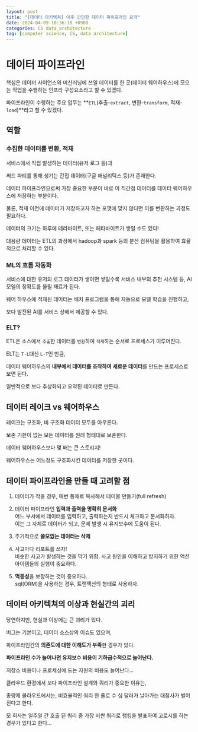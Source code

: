 ```yaml
---
layout: post
title: "[데이터 아키텍쳐] 아주 간단한 데이터 파이프라인 요약"
date: 2024-04-09 10:36:18 +0900
categories: CS data_architecture
tag: [computer science, CS, data architecture]
---
```


# **데이터 파이프라인**

핵심은 데이터 사이언스와 머신러닝에 쓰일 데이터를 한 곳(데이터 웨어하우스)에 모으는 작업을 수행하는 인프라 구성요소라고 할 수 있겠다.

파이프라인이 수행하는 주요 업무는 **`ETL`(추출-`extract`, 변환-`transform`, 적재-`load`)**라고 할 수 있겠다.

## **역할**

### **수집한 데이터를 변환, 적재**

서비스에서 직접 발생하는 데이터(유저 로그 등)과

써드 파티를 통해 생기는 간접 데이터(구글 애널리틱스 등)가 존재한다.

데이터 파이프라인으로써 가장 중요한 부분이 바로 이 직간접 데이터를 데이터 웨어하우스에 저장하는 부분이다.

물론, 적재 이전에 데이터가 저장하고자 하는 포맷에 맞지 않다면 이를 변환하는 과정도 필요하다.

데이터의 크기는 하루에 테라바이트, 또는 페타바이트가 쌓일 수도 있다!

대용량 데이터는 ETL의 과정에서 hadoop과 spark 등의 분산 컴퓨팅을 활용하여 효율적으로 처리할 수 있다.

### **ML의 흐름 자동화**

서비스에 대한 유저의 로그 데이터가 쌓이면 쌓일수록 서비스 내부의 추천 시스템 등, AI 모델의 정확도를 올릴 재료가 된다.

웨어 하우스에 적재된 데이터는 배치 프로그램을 통해 자동으로 모델 학습을 진행하고,

보다 발전된 AI를 서비스 상에서 제공할 수 있다.

### **ELT?**

ETL은 소스에서 `추출`한 데이터를 `변환`하여 `적재`하는 순서로 프로세스가 이루어진다.

ELT는 `T-L`대신 `L-T`인 만큼,

데이터 웨어하우스의 **내부에서 데이터를 조작하여 새로운 데이터**를 만드는 프로세스로 보면 된다.

일반적으로 보다 추상화되고 요약된 데이터로 만든다.

## **데이터 레이크 vs 웨어하우스**

레이크는 구조화, 비 구조화 데이터 모두를 아우른다.

보존 기한이 없는 모든 데이터를 원래 형태대로 보존한다.

데이터 웨어하우스보다 몇 배는 큰 스토리지!

웨어하우스는 어느정도 구조화시킨 데이터를 저장한 곳이다.

## **데이터 파이프라인을 만들 때 고려할 점**

1. 데이터가 작을 경우, 매번 통채로 복사해서 테이블 만들기(full refresh)

2. 데이터 파이프라인 **입력과 출력을 명확히 문서화**<br>
  어느 부서에서 데이터를 입력하고, 출력하는지 반드시 체크하고 문서화하자.<br>
  이는 그 자체로 데이터가 되고, 문제 발생 시 유지보수에 도움이 된다.

3. 주기적으로 **쓸모없는 데이터는 삭제**

4. 사고마다 리포트를 쓰자!<br>
  비슷한 사고가 발생하는 것을 막기 위함. 사고 원인을 이해하고 방지하기 위한 액션 아이템들의 실행이 중요하다.

5. **멱등성**을 보장하는 것이 중요하다.<br>
  sql(ORM)을 사용하는 경우, 트랜잭션의 형태로 사용하자.

## **데이터 아키텍쳐의 이상과 현실간의 괴리**

당연하지만, 현실과 이상에는 큰 괴리가 있다.

버그는 기본이고, 데이터 소스상의 이슈도 있으며,

파이프라인간의 **의존도에 대한 이해도가 부족**한 경우가 있다.

**파이프라인 수가 늘어나면 유지보수 비용이 기하급수적으로 늘어난다.**

저장소 비용이나 프로세싱에 드는 자원의 비용도 늘어난다...

클라우드 환경에서 보다 파이프라인 설계와 쿼리가 중요한 이유는,

종량제 클라우드에서는, 비효율적인 쿼리 한 줄로 수 십 달러가 날아가는 대참사가 벌어진다고 한다.

모 회사는 일주일 간 호출 된 쿼리 중 가장 비싼 쿼리로 랭킹을 발표하여 고로시를 하는 경우가 있다고 한다...